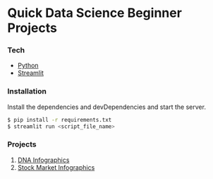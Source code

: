 # Quick Data Science Beginner Projects

### Tech

* [Python]("https://python.org/") 
* [Streamlit]("https://www.streamlit.io/") 



### Installation

Install the dependencies and devDependencies and start the server.

```sh
$ pip install -r requirements.txt
$ streamlit run <script_file_name>
```

### Projects

 1. [DNA Infographics]("https://github.com/poudyalanil/quick-ds/blob/master/dna-app.py")
 2. [Stock Market Infographics]("https://github.com/poudyalanil/quick-ds/blob/master/stock_price.py")